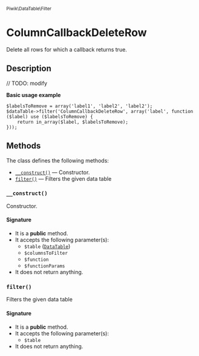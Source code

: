 <small>Piwik\DataTable\Filter</small>

ColumnCallbackDeleteRow
=======================

Delete all rows for which a callback returns true.

Description
-----------

// TODO: modify

**Basic usage example**

    $labelsToRemove = array('label1', 'label2', 'label2');
    $dataTable->filter('ColumnCallbackDeleteRow', array('label', function ($label) use ($labelsToRemove) {
        return in_array($label, $labelsToRemove);
    }));


Methods
-------

The class defines the following methods:

- [`__construct()`](#__construct) &mdash; Constructor.
- [`filter()`](#filter) &mdash; Filters the given data table

### `__construct()` <a name="__construct"></a>

Constructor.

#### Signature

- It is a **public** method.
- It accepts the following parameter(s):
    - `$table` ([`DataTable`](../../../Piwik/DataTable.md))
    - `$columnsToFilter`
    - `$function`
    - `$functionParams`
- It does not return anything.

### `filter()` <a name="filter"></a>

Filters the given data table

#### Signature

- It is a **public** method.
- It accepts the following parameter(s):
    - `$table`
- It does not return anything.

